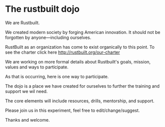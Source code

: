 The rustbuilt dojo
==============

We are Rustbuilt.

We created modern society by forging American innovation.
It should not be forgotten by anyone—including ourselves.

RustBuilt as an organization has come to exist organically to this point. To see the charter click here
http://rustbuilt.org/our-charter

We are working on more formal details about Rustbuilt's goals, mission, values and ways to participate. 

As that is occurring, here is one way to participate. 

The dojo is a place we have created for ourselves to further the training and support we wil need.

The core elements will include resources, drills, mentorship, and support. 

Please join us in this experiment, feel free to edit/change/suggest.

Thanks and welcome. 

